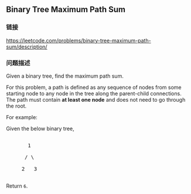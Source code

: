 ## Binary Tree Maximum Path Sum  
### 链接  
https://leetcode.com/problems/binary-tree-maximum-path-sum/description/  
### 问题描述

Given a binary tree, find the maximum path sum.


For this problem, a path is defined as any sequence of nodes from some starting node to any node in the tree along the parent-child connections. The path must contain **at least one node** and does not need to go through the root.


For example:<br />
Given the below binary tree,
<pre>
       1
      / \
     2   3
</pre>



Return `6`.

